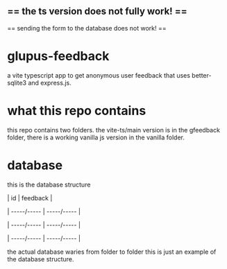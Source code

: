 ## == the ts version does not fully work! ==
 == sending the form to the database does not work! ==

# glupus-feedback

 a vite typescript app to get anonymous user feedback that uses better-sqlite3 and express.js.
 
 # what this repo contains
 
 this repo contains two folders. the vite-ts/main version is in the gfeedback folder, there is a working vanilla js version in the vanilla folder.

 # database

 this is the database structure

 | id | feedback |
 
 | -----/----- | -----/----- |
 
 | -----/----- | -----/----- |
 
 | -----/----- | -----/----- |

 the actual database waries from folder to folder this is just an example of the database structure.
